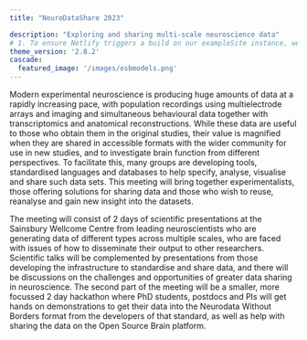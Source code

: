 ```yaml
---
title: "NeuroDataShare 2023"

description: "Exploring and sharing multi-scale neuroscience data"
# 1. To ensure Netlify triggers a build on our exampleSite instance, we need to change a file in the exampleSite directory.
theme_version: '2.8.2'
cascade:
  featured_image: '/images/osbmodels.png'
---
```

Modern experimental neuroscience is producing huge amounts of data at a rapidly increasing pace, with population recordings using multielectrode arrays and imaging and  simultaneous behavioural data together with transcriptomics and anatomical reconstructions. While these data are useful to those who obtain them in the original studies, their value is magnified when they are shared in accessible formats with the wider community for use in new studies, and to investigate brain function from different perspectives. To facilitate this, many groups are developing tools, standardised languages and databases to help specify, analyse, visualise and share such data sets. This meeting will bring together experimentalists, those offering solutions for sharing data and those who wish to reuse, reanalyse and gain new insight into the datasets.

The meeting will consist of 2 days of scientific presentations at the Sainsbury Wellcome Centre from leading neuroscientists who are generating data of different types across multiple scales, who are faced with issues of how to disseminate their output to other researchers. Scientific talks will be complemented by presentations from those developing the infrastructure to standardise and share data, and there will be discussions on the challenges and opportunities of greater data sharing in neuroscience.
The second part of the meeting will be a smaller, more focussed 2 day hackathon where PhD students, postdocs and PIs will get hands on demonstrations to get their data into the Neurodata Without Borders format from the developers of that standard, as well as help with sharing the data on the Open Source Brain platform.
